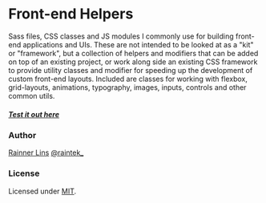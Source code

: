 [site]: https://rainnerlins.com/
[twitter]: https://twitter.com/raintek_
[mit]: https://www.opensource.org/licenses/mit-license.php
[repo]: https://github.com/rainner/frontend-helpers/
[demo]: https://rainner.github.io/frontend-helpers/

# Front-end Helpers

Sass files, CSS classes and JS modules I commonly use for building front-end applications and UIs. These are not intended to be looked at as a "kit" or "framework", but a collection of helpers and modifiers that can be added on top of an existing project, or work along side an existing CSS framework to provide utility classes and modifier for speeding up the development of custom front-end layouts. Included are classes for working with flexbox, grid-layouts, animations, typography, images, inputs, controls and other common utils.

##### [Test it out here][demo]

### Author

[Rainner Lins][site]
[@raintek_][twitter]

### License

Licensed under [MIT][mit].
